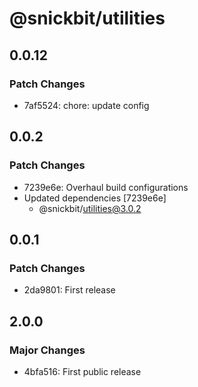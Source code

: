 # @snickbit/utilities

## 0.0.12

### Patch Changes

- 7af5524: chore: update config

## 0.0.2

### Patch Changes

- 7239e6e: Overhaul build configurations
- Updated dependencies [7239e6e]
	- @snickbit/utilities@3.0.2

## 0.0.1

### Patch Changes

- 2da9801: First release

## 2.0.0

### Major Changes

- 4bfa516: First public release

